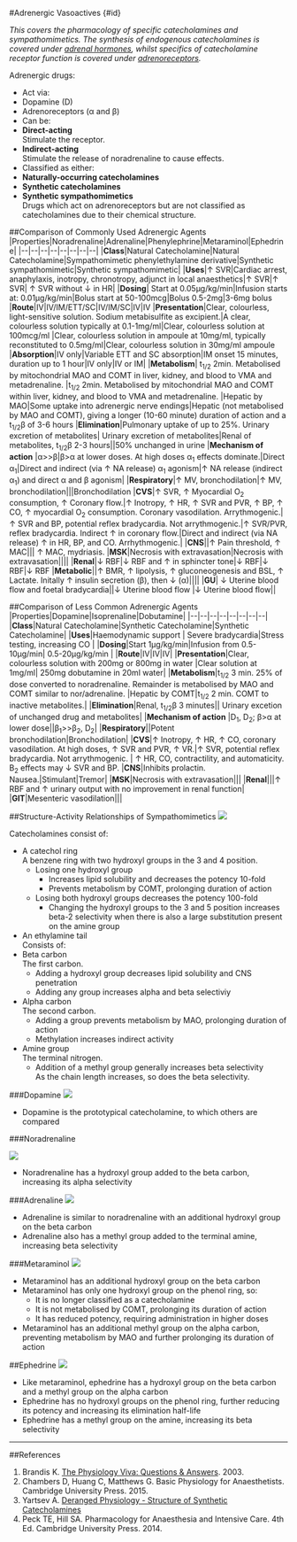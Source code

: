 #Adrenergic Vasoactives {#id}

*This covers the pharmacology of specific catecholamines and sympathomimetics. The synthesis of endogenous catecholamines is covered under [adrenal hormones](adrenal-hormones.md), whilst specifics of catecholamine receptor function is covered under [adrenoreceptors](adrenoreceptors.md).*



Adrenergic drugs:
* Act via:
 * Dopamine (D)
 * Adrenoreceptors (α and β)
* Can be:
 * **Direct-acting**  
 Stimulate the receptor.
 * **Indirect-acting**  
 Stimulate the release of noradrenaline to cause effects.
* Classified as either:
 * **Naturally-occurring catecholamines**
 * **Synthetic catecholamines**
 * **Synthetic sympathomimetics**  
 Drugs which act on adrenoreceptors but are not classified as catecholamines due to their chemical structure.

##Comparison of Commonly Used Adrenergic Agents
|Properties|Noradrenaline|Adrenaline|Phenylephrine|Metaraminol|Ephedrine|
|--|--|--|--|--|--|--|--| 
|**Class**|Natural Catecholamine|Natural Catecholamine|Sympathomimetic phenylethylamine derivative|Synthetic sympathomimetic|Synthetic sympathomimetic| 
|**Uses**|↑ SVR|Cardiac arrest, anaphylaxis, inotropy, chronotropy, adjunct in local anaesthetics|↑ SVR|↑ SVR| ↑ SVR without ↓ in HR|
|**Dosing**| Start at 0.05µg/kg/min|Infusion starts at: 0.01µg/kg/min|Bolus start at 50-100mcg|Bolus 0.5-2mg|3-6mg bolus
|**Route**|IV|IV/IM/ETT/SC|IV/IM/SC|IV|IV 
|**Presentation**|Clear, colourless, light-sensitive solution. Sodium metabisulfite as excipient.|A clear, colourless solution typically at 0.1-1mg/ml|Clear, colourless solution at 100mcg/ml |Clear, colourless solution in ampoule at 10mg/ml, typically reconstituted to 0.5mg/ml|Clear, colourless solution in 30mg/ml ampoule 
|**Absorption**|IV only|Variable ETT and SC absorption|IM onset 15 minutes, duration up to 1 hour|IV only|IV or IM|
|**Metabolism**| t<sub>1/2</sub> 2min. Metabolised by mitochondrial MAO and COMT in liver, kidney, and blood to VMA and metadrenaline. |t<sub>1/2</sub> 2min. Metabolised by mitochondrial MAO and COMT within liver, kidney, and blood to VMA and metadrenaline. |Hepatic by MAO|Some uptake into adrenergic nerve endings|Hepatic (not metabolised by MAO and COMT), giving a longer (10-60 minute) duration of action and a t<sub>1/2</sub>β of 3-6 hours
|**Elimination**|Pulmonary uptake of up to 25%. Urinary excretion of metabolites| Urinary excretion of metabolites|Renal of metabolites, t<sub>1/2</sub>β 2-3 hours||50% unchanged in urine 
|**Mechanism of action** |α>>β|β>α at lower doses. At high doses α<sub>1</sub> effects dominate.|Direct α<sub>1</sub>|Direct and indirect (via ↑ NA release) α<sub>1</sub> agonism|↑ NA release (indirect α<sub>1</sub>) and direct α and β agonism|
|**Respiratory**|↑ MV, bronchodilation|↑ MV, bronchodilation|||Bronchodilation
|**CVS**|↑ SVR, ↑ Myocardial O<sub>2</sub> consumption, ↑ Coronary flow.|↑ Inotropy, ↑ HR, ↑ SVR and PVR, ↑ BP, ↑ CO, ↑ myocardial O<sub>2</sub> consumption. Coronary vasodilation. Arrythmogenic.|↑ SVR and BP, potential reflex bradycardia. Not arrythmogenic.|↑ SVR/PVR, reflex bradycardia. Indirect ↑ in coronary flow.|Direct and indirect (via NA release) ↑ in HR, BP, and CO. Arrhythmogenic.|
|**CNS**||↑ Pain threshold, ↑ MAC||| ↑ MAC, mydriasis.
|**MSK**|Necrosis with extravasation|Necrosis with extravasation||||
|**Renal**|↓ RBF|↓ RBF and ↑ in sphincter tone|↓ RBF|↓ RBF|↓ RBF
|**Metabolic**||↑ BMR, ↑ lipolysis, ↑ gluconeogenesis and BSL, ↑ Lactate. Initally ↑ insulin secretion (β), then ↓ (α)||||
|**GU**| ↓ Uterine blood flow and foetal bradycardia||↓ Uterine blood flow |↓ Uterine blood flow||


##Comparison of Less Common Adrenergic Agents
|Properties|Dopamine|Isoprenaline|Dobutamine|
|--|--|--|--|--|--|--|--|
|**Class**|Natural Catecholamine|Synthetic Catecholamine|Synthetic Catecholamine|
|**Uses**|Haemodynamic support | Severe bradycardia|Stress testing, increasing CO |
|**Dosing**|Start 1µg/kg/min|Infusion from 0.5-10µg/min| 0.5-20µg/kg/min |
|**Route**|IV|IV|IV|
|**Presentation**|Clear, colourless solution with 200mg or 800mg in water |Clear solution at 1mg/ml| 250mg dobutamine in 20ml water|
|**Metabolism**|t<sub>1/2</sub> 3 min. 25% of dose converted to noradrenaline. Remainder is metabolised by MAO and COMT similar to nor/adrenaline. |Hepatic by COMT|t<sub>1/2</sub> 2 min. COMT to inactive metabolites.|
|**Elimination**|Renal, t<sub>1/2</sub>β 3 minutes|| Urinary excetion of unchanged drug and metabolites|
|**Mechanism of action** |D<sub>1</sub>, D<sub>2</sub>; β>α at lower dose||β<sub>1</sub>>>β<sub>2</sub>, D<sub>2</sub>|
|**Respiratory**||Potent bronchodilation|Bronchodilation|
|**CVS**|↑ Inotropy, ↑ HR, ↑ CO, coronary vasodilation. At high doses, ↑ SVR and PVR, ↑ VR.|↑ SVR, potential reflex bradycardia. Not arrythmogenic. | ↑ HR, CO, contractility, and automaticity. Β<sub>2</sub> effects may ↓ SVR and BP.
|**CNS**|Inhibits prolactin. Nausea.|Stimulant|Tremor|
|**MSK**|Necrosis with extravasation|||
|**Renal**|||↑ RBF and ↑ urinary output with no improvement in renal function|
|**GIT**|Mesenteric vasodilation|||

##Structure-Activity Relationships of Sympathomimetics
<img src="resources\dopamine.svg">

Catecholamines consist of:
* A catechol ring  
A benzene ring with two hydroxyl groups in the 3 and 4 position.
  * Losing one hydroxyl group
    * Increases lipid solubility and decreases the potency 10-fold
    * Prevents metabolism by COMT, prolonging duration of action
  * Losing both hydroxyl groups decreases the potency 100-fold
	* Changing the hydroxyl groups to the 3 and 5 position increases beta-2 selectivity when there is also a large substitution present on the amine group
* An ethylamine tail  
Consists of:
 * Beta carbon  
 The first carbon.
   * Adding a hydroxyl group decreases lipid solubility and CNS penetration
   * Adding any group increases alpha and beta selectiviy
 * Alpha carbon  
 The second carbon.
   * Adding a group prevents metabolism by MAO, prolonging duration of action
   * Methylation increases indirect activity
 * Amine group  
 The terminal nitrogen.
   * Addition of a methyl group generally increases beta selectivity  
   As the chain length increases, so does the beta selectivity.

###Dopamine
<img src="resources\dopamine.svg">

* Dopamine is the prototypical catecholamine, to which others are compared

###Noradrenaline

<img src="resources\noradrenaline.svg">

* Noradrenaline has a hydroxyl group added to the beta carbon, increasing its alpha selectivity

###Adrenaline
<img src="resources\adrenaline.svg">

* Adrenaline is similar to noradrenaline with an additional hydroxyl group on the beta carbon
* Adrenaline also has a methyl group added to the terminal amine, increasing beta selectivity

###Metaraminol
<img src="resources\metaraminol.svg">

* Metaraminol has an additional hydroxyl group on the beta carbon
* Metaraminol has only one hydroxyl group on the phenol ring, so:
  * It is no longer classified as a catecholamine
  * It is not metabolised by COMT, prolonging its duration of action
  * It has reduced potency, requiring administration in higher doses
* Metaraminol has an additional methyl group on the alpha carbon, preventing metabolism by MAO and further prolonging its duration of action

##Ephedrine
<img src="resources\ephedrine.svg">

* Like metaraminol, ephedrine has a hydroxyl group on the beta carbon and a methyl group on the alpha carbon
* Ephedrine has no hydroxyl groups on the phenol ring, further reducing its potency and increasing its elimination half-life
* Ephedrine has a methyl group on the amine, increasing its beta selectivity


---

##References
1. Brandis K. [The Physiology Viva: Questions & Answers](http://www.anaesthesiamcq.com/vivabook.php). 2003.
2. Chambers D, Huang C, Matthews G. Basic Physiology for Anaesthetists. Cambridge University Press. 2015.
3. Yartsev A. [Deranged Physiology - Structure of Synthetic Catecholamines](http://www.derangedphysiology.com/main/core-topics-intensive-care/critical-care-pharmacology/Chapter%203.1.3/structure-synthetic-catecholamines)
4. Peck TE, Hill SA. Pharmacology for Anaesthesia and Intensive Care. 4th Ed. Cambridge University Press. 2014.